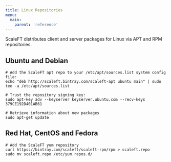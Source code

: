 ```yaml
---
title: Linux Repositories
menu:
  main:
    parent: 'reference'
---
```


ScaleFT distributes client and server packages for Linux via APT and RPM
repositories.

## Ubuntu and Debian

```
# Add the ScaleFT apt repo to your /etc/apt/sources.list system config file:
echo "deb http://scaleft.bintray.com/scaleft-apt ubuntu main" | sudo tee -a /etc/apt/sources.list

# Trust the repository signing key:
sudo apt-key adv --keyserver keyserver.ubuntu.com --recv-keys 379CE192D401AB61

# Retrieve information about new packages
sudo apt-get update
```

## Red Hat, CentOS and Fedora

```
# Add the ScaleFT yum repository
curl https://bintray.com/scaleft/scaleft-rpm/rpm > scaleft.repo
sudo mv scaleft.repo /etc/yum.repos.d/
```

